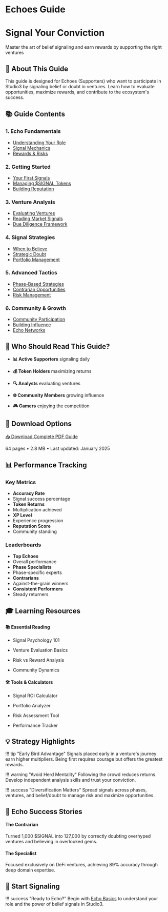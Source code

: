 # Echoes Guide

<div class="hero-section">
<h1>Signal Your Conviction</h1>
<p class="hero-subtitle">Master the art of belief signaling and earn rewards by supporting the right ventures</p>
</div>

## 📡 About This Guide

This guide is designed for Echoes (Supporters) who want to participate in Studio3 by signaling belief or doubt in ventures. Learn how to evaluate opportunities, maximize rewards, and contribute to the ecosystem's success.

## 📚 Guide Contents

<div class="grid">
<div class="arena-card" markdown="1">

### 1. Echo Fundamentals
- <a href="echo-basics.md">Understanding Your Role</a>
- <a href="signal-mechanics.md">Signal Mechanics</a>
- <a href="rewards-system.md">Rewards & Risks</a>

</div>

<div class="arena-card" markdown="1">

### 2. Getting Started
- <a href="first-signals.md">Your First Signals</a>
- <a href="token-management.md">Managing $SIGNAL Tokens</a>
- <a href="reputation-building.md">Building Reputation</a>

</div>

<div class="arena-card" markdown="1">

### 3. Venture Analysis
- <a href="evaluating-ventures.md">Evaluating Ventures</a>
- <a href="reading-signals.md">Reading Market Signals</a>
- <a href="due-diligence.md">Due Diligence Framework</a>

</div>

<div class="arena-card" markdown="1">

### 4. Signal Strategies
- <a href="belief-strategies.md">When to Believe</a>
- <a href="doubt-strategies.md">Strategic Doubt</a>
- <a href="portfolio-management.md">Portfolio Management</a>

</div>

<div class="arena-card" markdown="1">

### 5. Advanced Tactics
- <a href="phase-strategies.md">Phase-Based Strategies</a>
- <a href="contrarian-plays.md">Contrarian Opportunities</a>
- <a href="risk-management.md">Risk Management</a>

</div>

<div class="arena-card" markdown="1">

### 6. Community & Growth
- <a href="community-engagement.md">Community Participation</a>
- <a href="influence-building.md">Building Influence</a>
- <a href="echo-networks.md">Echo Networks</a>

</div>
</div>

## 🎯 Who Should Read This Guide?

- **📊 Active Supporters** signaling daily
- **💰 Token Holders**  maximizing returns
- **🔍 Analysts** evaluating ventures

- **🌐 Community Members** growing influence

- **🎮 Gamers** enjoying the competition

## 📄 Download Options

<div class="download-section">
<a href="../pdf/studio3-echoes-guide.pdf" class="md-button md-button--primary">
📥 Download Complete PDF Guide
</a>
<p>64 pages • 2.8 MB • Last updated: January 2025</p>
</div>

## 📊 Performance Tracking

<div class="grid">
<div class="arena-card" markdown="1">

### Key Metrics
- **Accuracy Rate** 
- Signal success percentage
- **Token Returns** 
- Multiplication achieved
- **XP Level** 
- Experience progression
- **Reputation Score** 
- Community standing

</div>

<div class="arena-card" markdown="1">

### Leaderboards
- **Top Echoes** 
- Overall performance
- **Phase Specialists** 
- Phase-specific experts
- **Contrarians** 
- Against-the-grain winners
- **Consistent Performers** 
- Steady returners

</div>
</div>

## 🎓 Learning Resources

<div class="grid">
<div class="arena-card" markdown="1">

#### 📚 Essential Reading
- Signal Psychology 101
- Venture Evaluation Basics

- Risk vs Reward Analysis

- Community Dynamics

</div>

<div class="arena-card" markdown="1">

#### 🛠️ Tools & Calculators
- Signal ROI Calculator
- Portfolio Analyzer

- Risk Assessment Tool

- Performance Tracker

</div>
</div>

## 💡 Strategy Highlights

!!! tip "Early Bird Advantage"
    Signals placed early in a venture's journey earn higher multipliers. Being first requires courage but offers the greatest rewards.

!!! warning "Avoid Herd Mentality"
    Following the crowd reduces returns. Develop independent analysis skills and trust your conviction.

!!! success "Diversification Matters"
    Spread signals across phases, ventures, and belief/doubt to manage risk and maximize opportunities.

## 🌟 Echo Success Stories

<div class="grid">
<div class="arena-card" markdown="1">

#### The Contrarian
Turned 1,000 $SIGNAL into 127,000 by correctly doubting overhyped ventures and believing in overlooked gems.

</div>

<div class="arena-card" markdown="1">

#### The Specialist
Focused exclusively on DeFi ventures, achieving 89% accuracy through deep domain expertise.

</div>
</div>

## 🚀 Start Signaling

!!! success "Ready to Echo?"
    Begin with [Echo Basics](echo-basics.md) to understand your role and the power of belief signals in Studio3.